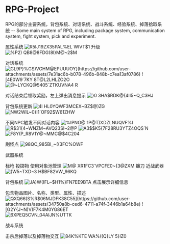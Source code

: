 # RPG-Project
RPG的部分主要系统，背包系统、对话系统、战斗系统、经验系统、掉落拾取系统 -- Some main system of RPG, including package system, communication system, fight system, pick and experiment.


属性系统
![R5IJ19ZX35PAL%EL WIVT$1](https://github.com/user-attachments/assets/14f90319-f348-4b18-81f2-e625aa928b20)
升级
![%P2) QB8@8FDG(8I}M@~2$M](https://github.com/user-attachments/assets/a65bfa91-200d-4d1a-8cb2-c859d10c0550)


对话系统
![GL9P}%GS)VGHM@EPUU$UOY](https://github.com/user-attachments/assets/7e31ac6b-b078-496b-848b-c7ea13af0786)
![4E0W9`7K$Y 8T@L2LHLZO2O](https://github.com/user-attachments/assets/389f841e-1f22-4d26-924e-8229d600b1ae)
![@~LYCKQ@5405`ZTKUVNA4 R](https://github.com/user-attachments/assets/755d8459-ff8a-4d75-90ed-20cd00cdad71)

对话结束后领取奖励，左上弹出消息提示
![}0 3HA$RDK@{4II5~Q_C3HJ](https://github.com/user-attachments/assets/820ccd8e-bf06-43d4-839b-ea7831790e0a)

背包系统更新
![4I HL0YQWF3MCEX~BZ$@)ZG](https://github.com/user-attachments/assets/fa9cf5a6-abf6-4a90-90e5-968bca6aaa32)
![NW2WIL~0}I1`OF92$W61ZHW](https://github.com/user-attachments/assets/5d231b5e-825c-4311-a230-6cb24d260312)

不同NPC触发不同对话内容
![%IPNO@ 1P@T)XDZLNUQVF%I](https://github.com/user-attachments/assets/ad2a0d11-23cd-4023-8293-52f2d2b80c6c)
![R$31{4~WNZM~AVQ23SI~2@P](https://github.com/user-attachments/assets/76f9d7dc-9893-47ba-91e0-4234595c5014)
![A3$$K5{7F28RU3YTZ4OQS`N](https://github.com/user-attachments/assets/6d1f072b-cc00-4b0e-9fcd-6a36afa2c6cb)
![F8Y(P_R8V1Y@~MMC@$4C204](https://github.com/user-attachments/assets/193e6c9e-accc-4bde-94fd-90068ef30250)

刷怪点
![98QC_98`5B`I_~((3FC%OWF](https://github.com/user-attachments/assets/d03e4160-2a41-4310-95e0-0e36c381afb3)

武器系统

标枪  投掷物  使用对象池管理
![M@ XR1FC3`VPCFE0~{3@ZXM](https://github.com/user-attachments/assets/7e977a2b-bff3-42fa-b797-3c93965a2c99)
镰刀  近战武器
![{W5~TXD~3 H$BF82VW_96KQ](https://github.com/user-attachments/assets/ba99eca5-3b91-41fc-89cf-c4002e4d5dba)

背包系统
![JA)W{IFL~$H1%}FN7EE9BTA](https://github.com/user-attachments/assets/f3c4d6d6-ac76-43a0-a764-d505fb47201f)
点击展示详细信息

包含物品图片、名称、类型、属性、描述
![QXQ66(S%R$06MJDFK38`C55](https://github.com/user-attachments/assets/34750a8b-ced6-4711-a74f-3446b1a64b8e)
![G2Y{J~N)V)`F7K4M0YG86ET](https://github.com/user-attachments/assets/6bc2aeea-7271-4204-a01e-3856f0c30856)
![6XPEQ5CVN_04`AIJN%`UTTK](https://github.com/user-attachments/assets/c00787f4-90f5-4322-bfbf-72f823567890)


战斗系统

击杀后掉落以及掉落物交互
![84K%KTE WA%((Q{LY 5}IZ0](https://github.com/user-attachments/assets/0fa4adb0-0d18-4aed-9048-ec6e62442803)

